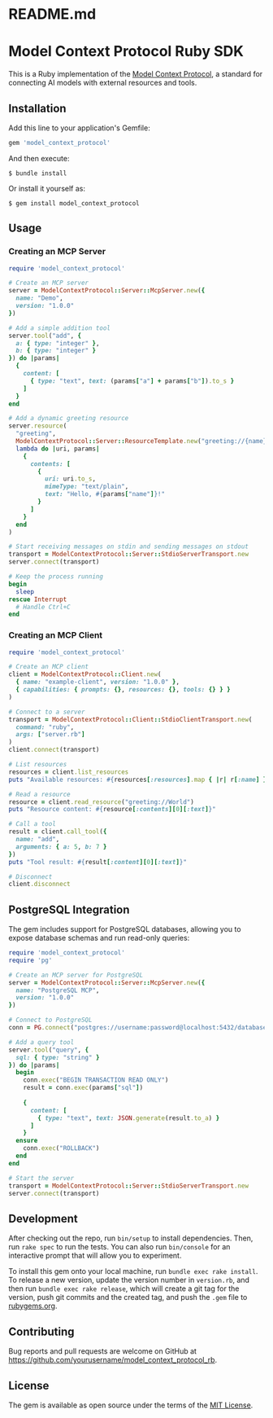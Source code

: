 # README.md
# Model Context Protocol Ruby SDK

This is a Ruby implementation of the [Model Context Protocol](https://spec.modelcontextprotocol.io/), a standard for connecting AI models with external resources and tools.

## Installation

Add this line to your application's Gemfile:

```ruby
gem 'model_context_protocol'
```

And then execute:

```
$ bundle install
```

Or install it yourself as:

```
$ gem install model_context_protocol
```

## Usage

### Creating an MCP Server

```ruby
require 'model_context_protocol'

# Create an MCP server
server = ModelContextProtocol::Server::McpServer.new({
  name: "Demo",
  version: "1.0.0"
})

# Add a simple addition tool
server.tool("add", {
  a: { type: "integer" },
  b: { type: "integer" }
}) do |params|
  {
    content: [
      { type: "text", text: (params["a"] + params["b"]).to_s }
    ]
  }
end

# Add a dynamic greeting resource
server.resource(
  "greeting",
  ModelContextProtocol::Server::ResourceTemplate.new("greeting://{name}", { list: nil }),
  lambda do |uri, params|
    {
      contents: [
        {
          uri: uri.to_s,
          mimeType: "text/plain",
          text: "Hello, #{params["name"]}!"
        }
      ]
    }
  end
)

# Start receiving messages on stdin and sending messages on stdout
transport = ModelContextProtocol::Server::StdioServerTransport.new
server.connect(transport)

# Keep the process running
begin
  sleep
rescue Interrupt
  # Handle Ctrl+C
end
```

### Creating an MCP Client

```ruby
require 'model_context_protocol'

# Create an MCP client
client = ModelContextProtocol::Client.new(
  { name: "example-client", version: "1.0.0" },
  { capabilities: { prompts: {}, resources: {}, tools: {} } }
)

# Connect to a server
transport = ModelContextProtocol::Client::StdioClientTransport.new(
  command: "ruby",
  args: ["server.rb"]
)
client.connect(transport)

# List resources
resources = client.list_resources
puts "Available resources: #{resources[:resources].map { |r| r[:name] }.join(', ')}"

# Read a resource
resource = client.read_resource("greeting://World")
puts "Resource content: #{resource[:contents][0][:text]}"

# Call a tool
result = client.call_tool({
  name: "add",
  arguments: { a: 5, b: 7 }
})
puts "Tool result: #{result[:content][0][:text]}"

# Disconnect
client.disconnect
```

## PostgreSQL Integration

The gem includes support for PostgreSQL databases, allowing you to expose database schemas and run read-only queries:

```ruby
require 'model_context_protocol'
require 'pg'

# Create an MCP server for PostgreSQL
server = ModelContextProtocol::Server::McpServer.new({
  name: "PostgreSQL MCP",
  version: "1.0.0"
})

# Connect to PostgreSQL
conn = PG.connect("postgres://username:password@localhost:5432/database")

# Add a query tool
server.tool("query", {
  sql: { type: "string" }
}) do |params|
  begin
    conn.exec("BEGIN TRANSACTION READ ONLY")
    result = conn.exec(params["sql"])
    
    {
      content: [
        { type: "text", text: JSON.generate(result.to_a) }
      ]
    }
  ensure
    conn.exec("ROLLBACK")
  end
end

# Start the server
transport = ModelContextProtocol::Server::StdioServerTransport.new
server.connect(transport)
```

## Development

After checking out the repo, run `bin/setup` to install dependencies. Then, run `rake spec` to run the tests. You can also run `bin/console` for an interactive prompt that will allow you to experiment.

To install this gem onto your local machine, run `bundle exec rake install`. To release a new version, update the version number in `version.rb`, and then run `bundle exec rake release`, which will create a git tag for the version, push git commits and the created tag, and push the `.gem` file to [rubygems.org](https://rubygems.org).

## Contributing

Bug reports and pull requests are welcome on GitHub at https://github.com/yourusername/model_context_protocol_rb.

## License

The gem is available as open source under the terms of the [MIT License](https://opensource.org/licenses/MIT).

